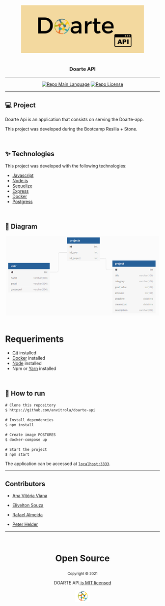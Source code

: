 <div align="center">
      <h1></h1>
    <img src="/.github/logo-api.png" width="400"/>  
    <h1></h1>
    <h3>Doarte API</h3>    
    <hr />    
    <p>        <a href="https://www.typescriptlang.org/"><img src="https://img.shields.io/badge/language-Node.js-greeb" alt="Repo Main Language" /></a>
               <a href="https://nlw4moveit-p6fhlbbtu-brunosampaiodev.vercel.app/">
        <a href=""><img src="https://img.shields.io/badge/licence-MIT-red" alt="Repo License" /></a>
    </p>     
       <hr />
</div>

## 💻 Project

Doarte Api is an application that consists on serving the Doarte-app.

This project was developed during the Bootcamp Resilia + Stone.

<br>

## ✨ Technologies

This project was developed with the following technologies:

- [Javascript](https://www.typescriptlang.org/)
- [Node.js](https://ethereal.email/)
- [Sequelize](https://typeorm.io/#/)
- [Express](https://expressjs.com/pt-br/)
- [Docker](https://jestjs.io/)
- [Postgress](https://www.beekeeperstudio.io/)

<br>

## 🔶 Diagram
<div align="center">

<img src=".github/diagram.png" alt="Aplication Diagram" width="500" />
</div>

<br>

# Requeriments

- [Git](https://git-scm.com/) installed
- [Docker](https://www.docker.com/) installed
- [Node](https://node.js.org/) installed
- Npm or [Yarn](https://yarnpkg.com/) installed

<br>

## 🚀 How to run

```
# Clone this repository
$ https://github.com/anvitrola/doarte-api

# Install dependencies
$ npm install

# Create image POSTGRES
$ docker-compose up

# Start the project
$ npm start
```

The application can be accessed at [`localhost:3333`](http://localhost:3333).

---

## Contributors

- [Ana Vitória Viana](https://github.com/anvitrola)

- [Elivelton Souza](https://github.com/EliveltonSouzaDev)

- [Rafael Almeida](https://github.com/RafaelVi)

- [Peter Helder](https://github.com/petersilvahs)

---

<br>

<div align="center">
  <h1>Open Source</h1>
  <sub>Copyright © 2021</sub>
  <p>DOARTE API<a href="https://github.com/anvitrola/doarte-app/blob/responsiveness/LICENSE"> is MIT licensed</a></p>
  <img src="/.github/circule-logo.png" width="50" />
</div>
